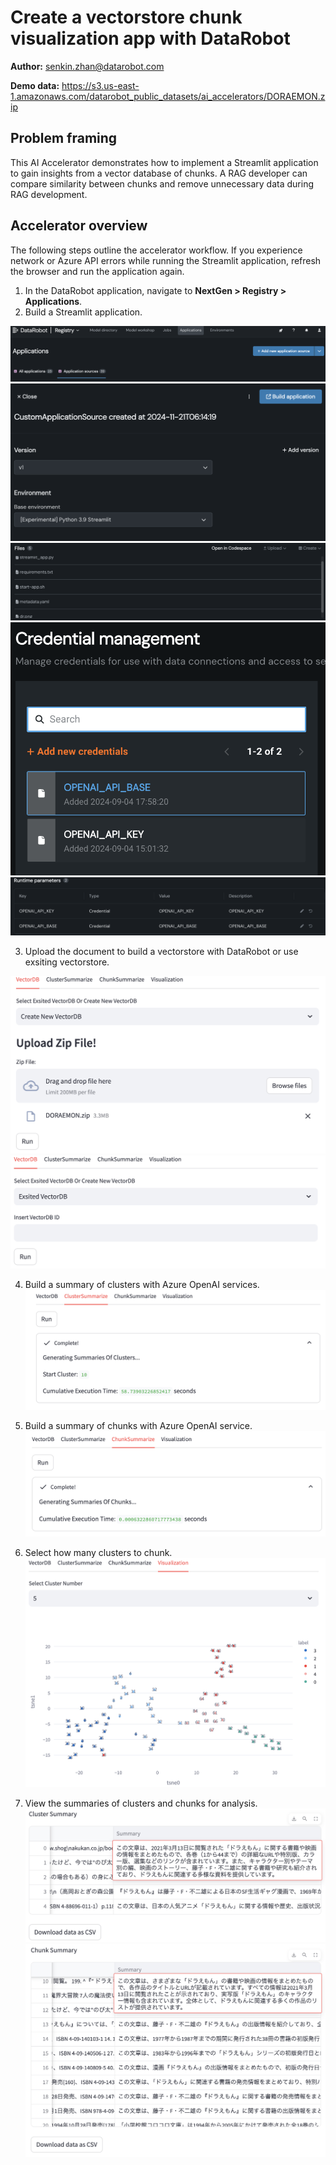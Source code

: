 # Create a vectorstore chunk visualization app with DataRobot

**Author:** senkin.zhan@datarobot.com

**Demo data:** https://s3.us-east-1.amazonaws.com/datarobot_public_datasets/ai_accelerators/DORAEMON.zip

## Problem framing

This AI Accelerator demonstrates how to implement a Streamlit application to gain insights from a vector database of chunks. A RAG developer can compare similarity between chunks and remove unnecessary data during RAG development.

## Accelerator overview

The following steps outline the accelerator workflow. If you experience network or Azure API errors while running the Streamlit application, refresh the browser and run the application again.

1. In the DataRobot application, navigate to **NextGen > Registry > Applications**.
2. Build a Streamlit application.

![add_app_source](image/add_app_source.png)
![build_env](image/build_env.png)
![build_source](image/build_source.png)
![add_credential](image/add_credential.png) 
![runtime_parameters](image/runtime_parameters.png)

3. Upload the document to build a vectorstore with DataRobot or use exsiting vectorstore.

![upload_document](image/upload_document.png)
![upload_document](image/exsited_vdb.png)

4. Build a summary of clusters with Azure OpenAI services.
![cluster_summary](image/cluster_summary.png)

5. Build a summary of chunks with Azure OpenAI service.
![chunk_summary](image/chunk_summary.png)

6. Select how many clusters to chunk.
![cluster_number](image/cluster_number.png)

7. View the summaries of clusters and chunks for analysis.
![cluster_summary_text](image/cluster_summary_text.png)
![chunk_summary_text](image/chunk_summary_text.png)


